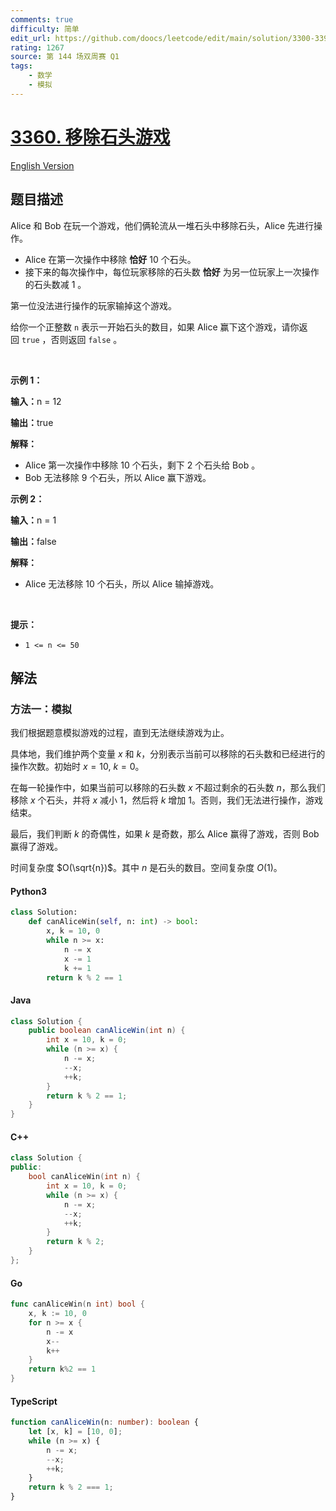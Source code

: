 ```yaml
---
comments: true
difficulty: 简单
edit_url: https://github.com/doocs/leetcode/edit/main/solution/3300-3399/3360.Stone%20Removal%20Game/README.md
rating: 1267
source: 第 144 场双周赛 Q1
tags:
    - 数学
    - 模拟
---
```


<!-- problem:start -->

# [3360. 移除石头游戏](https://leetcode.cn/problems/stone-removal-game)

[English Version](/solution/3300-3399/3360.Stone%20Removal%20Game/README_EN.md)

## 题目描述

<!-- description:start -->

<p>Alice 和 Bob 在玩一个游戏，他们俩轮流从一堆石头中移除石头，Alice 先进行操作。</p>

<ul>
	<li>Alice 在第一次操作中移除 <strong>恰好</strong>&nbsp;10 个石头。</li>
	<li>接下来的每次操作中，每位玩家移除的石头数 <strong>恰好</strong>&nbsp;为另一位玩家上一次操作的石头数减 1 。</li>
</ul>

<p>第一位没法进行操作的玩家输掉这个游戏。</p>

<p>给你一个正整数&nbsp;<code>n</code>&nbsp;表示一开始石头的数目，如果 Alice 赢下这个游戏，请你返回&nbsp;<code>true</code>&nbsp;，否则返回 <code>false</code>&nbsp;。</p>

<p>&nbsp;</p>

<p><strong class="example">示例 1：</strong></p>

<div class="example-block">
<p><span class="example-io"><b>输入：</b>n = 12</span></p>

<p><span class="example-io"><b>输出：</b>true</span></p>

<p><strong>解释：</strong></p>

<ul>
	<li>Alice 第一次操作中移除 10 个石头，剩下 2 个石头给 Bob 。</li>
	<li>Bob 无法移除 9 个石头，所以 Alice 赢下游戏。</li>
</ul>
</div>

<p><strong class="example">示例 2：</strong></p>

<div class="example-block">
<p><span class="example-io"><b>输入：</b>n = 1</span></p>

<p><span class="example-io"><b>输出：</b>false</span></p>

<p><b>解释：</b></p>

<ul>
	<li>Alice 无法移除 10 个石头，所以 Alice 输掉游戏。</li>
</ul>
</div>

<p>&nbsp;</p>

<p><strong>提示：</strong></p>

<ul>
	<li><code>1 &lt;= n &lt;= 50</code></li>
</ul>

<!-- description:end -->

## 解法

<!-- solution:start -->

### 方法一：模拟

我们根据题意模拟游戏的过程，直到无法继续游戏为止。

具体地，我们维护两个变量 $x$ 和 $k$，分别表示当前可以移除的石头数和已经进行的操作次数。初始时 $x = 10$, $k = 0$。

在每一轮操作中，如果当前可以移除的石头数 $x$ 不超过剩余的石头数 $n$，那么我们移除 $x$ 个石头，并将 $x$ 减小 $1$，然后将 $k$ 增加 $1$。否则，我们无法进行操作，游戏结束。

最后，我们判断 $k$ 的奇偶性，如果 $k$ 是奇数，那么 Alice 赢得了游戏，否则 Bob 赢得了游戏。

时间复杂度 $O(\sqrt{n})$。其中 $n$ 是石头的数目。空间复杂度 $O(1)$。

<!-- tabs:start -->

#### Python3

```python
class Solution:
    def canAliceWin(self, n: int) -> bool:
        x, k = 10, 0
        while n >= x:
            n -= x
            x -= 1
            k += 1
        return k % 2 == 1
```

#### Java

```java
class Solution {
    public boolean canAliceWin(int n) {
        int x = 10, k = 0;
        while (n >= x) {
            n -= x;
            --x;
            ++k;
        }
        return k % 2 == 1;
    }
}
```

#### C++

```cpp
class Solution {
public:
    bool canAliceWin(int n) {
        int x = 10, k = 0;
        while (n >= x) {
            n -= x;
            --x;
            ++k;
        }
        return k % 2;
    }
};
```

#### Go

```go
func canAliceWin(n int) bool {
	x, k := 10, 0
	for n >= x {
		n -= x
		x--
		k++
	}
	return k%2 == 1
}
```

#### TypeScript

```ts
function canAliceWin(n: number): boolean {
    let [x, k] = [10, 0];
    while (n >= x) {
        n -= x;
        --x;
        ++k;
    }
    return k % 2 === 1;
}
```

<!-- tabs:end -->

<!-- solution:end -->

<!-- problem:end -->
